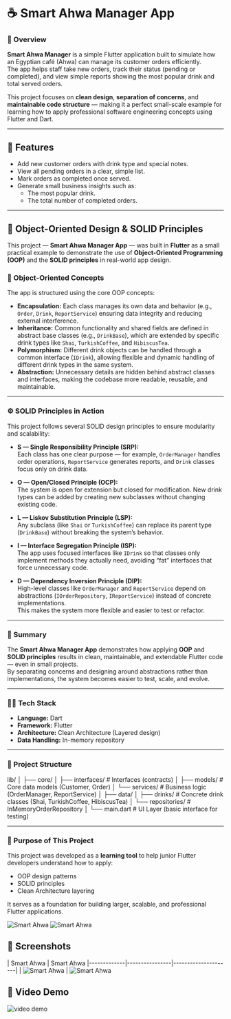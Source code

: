 # ☕ Smart Ahwa Manager App

### 📱 Overview
**Smart Ahwa Manager** is a simple Flutter application built to simulate how an Egyptian café (Ahwa) can manage its customer orders efficiently.  
The app helps staff take new orders, track their status (pending or completed), and view simple reports showing the most popular drink and total served orders.

This project focuses on **clean design**, **separation of concerns**, and **maintainable code structure** — making it a perfect small-scale example for learning how to apply professional software engineering concepts using Flutter and Dart.

---

## 🚀 Features
- Add new customer orders with drink type and special notes.  
- View all pending orders in a clear, simple list.  
- Mark orders as completed once served.  
- Generate small business insights such as:
  - The most popular drink.
  - The total number of completed orders.

---

## 🧠 Object-Oriented Design & SOLID Principles

This project — **Smart Ahwa Manager App** — was built in **Flutter** as a small practical example to demonstrate the use of **Object-Oriented Programming (OOP)** and the **SOLID principles** in real-world app design.

### 🧩 Object-Oriented Concepts
The app is structured using the core OOP concepts:
- **Encapsulation:** Each class manages its own data and behavior (e.g., `Order`, `Drink`, `ReportService`) ensuring data integrity and reducing external interference.
- **Inheritance:** Common functionality and shared fields are defined in abstract base classes (e.g., `DrinkBase`), which are extended by specific drink types like `Shai`, `TurkishCoffee`, and `HibiscusTea`.
- **Polymorphism:** Different drink objects can be handled through a common interface (`IDrink`), allowing flexible and dynamic handling of different drink types in the same system.
- **Abstraction:** Unnecessary details are hidden behind abstract classes and interfaces, making the codebase more readable, reusable, and maintainable.

---

### ⚙️ SOLID Principles in Action
This project follows several SOLID design principles to ensure modularity and scalability:

- **S — Single Responsibility Principle (SRP):**  
  Each class has one clear purpose — for example, `OrderManager` handles order operations, `ReportService` generates reports, and `Drink` classes focus only on drink data.

- **O — Open/Closed Principle (OCP):**  
  The system is open for extension but closed for modification. New drink types can be added by creating new subclasses without changing existing code.

- **L — Liskov Substitution Principle (LSP):**  
  Any subclass (like `Shai` or `TurkishCoffee`) can replace its parent type (`DrinkBase`) without breaking the system’s behavior.

- **I — Interface Segregation Principle (ISP):**  
  The app uses focused interfaces like `IDrink` so that classes only implement methods they actually need, avoiding “fat” interfaces that force unnecessary code.

- **D — Dependency Inversion Principle (DIP):**  
  High-level classes like `OrderManager` and `ReportService` depend on abstractions (`IOrderRepository`, `IReportService`) instead of concrete implementations.  
  This makes the system more flexible and easier to test or refactor.

---

### 🧱 Summary
The **Smart Ahwa Manager App** demonstrates how applying **OOP** and **SOLID principles** results in clean, maintainable, and extendable Flutter code — even in small projects.  
By separating concerns and designing around abstractions rather than implementations, the system becomes easier to test, scale, and evolve.

---

### 🧑‍💻 Tech Stack
- **Language:** Dart  
- **Framework:** Flutter  
- **Architecture:** Clean Architecture (Layered design)  
- **Data Handling:** In-memory repository  

---

### 📂 Project Structure
lib/
│
├── core/
│ ├── interfaces/ # Interfaces (contracts)
│ ├── models/ # Core data models (Customer, Order)
│ └── services/ # Business logic (OrderManager, ReportService)
│
├── data/
│ ├── drinks/ # Concrete drink classes (Shai, TurkishCoffee, HibiscusTea)
│ └── repositories/ # InMemoryOrderRepository
│
└── main.dart # UI Layer (basic interface for testing)


---

### 🧩 Purpose of This Project
This project was developed as a **learning tool** to help junior Flutter developers understand how to apply:
- OOP design patterns  
- SOLID principles  
- Clean Architecture layering  

It serves as a foundation for building larger, scalable, and professional Flutter applications.


![Smart Ahwa](demo/screenshot1.jpg)
![Smart Ahwa](demo/screenshot2.jpg)

## 📸 Screenshots

| Smart Ahwa | Smart Ahwa
|-------------|----------------|---------------------|
| ![Smart Ahwa](demo/screenshot1.jpg) | ![Smart Ahwa](demo/screenshot2.jpg)


## 📸 Video Demo
![video demo](demo/demo_video.gif)




